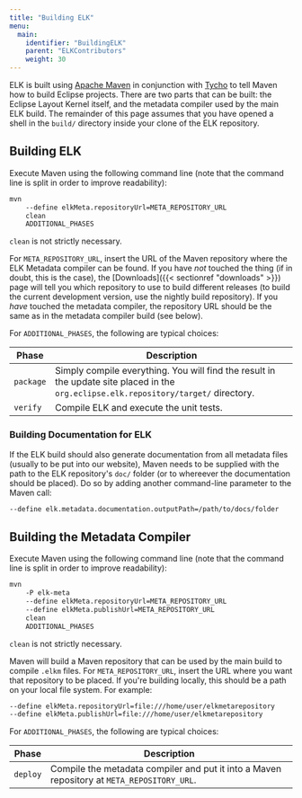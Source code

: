 ```yaml
---
title: "Building ELK"
menu:
  main:
    identifier: "BuildingELK"
    parent: "ELKContributors"
    weight: 30
---
```


ELK is built using [Apache Maven](https://maven.apache.org/) in conjunction with [Tycho](https://eclipse.org/tycho/) to tell Maven how to build Eclipse projects. There are two parts that can be built: the Eclipse Layout Kernel itself, and the metadata compiler used by the main ELK build. The remainder of this page assumes that you have opened a shell in the `build/` directory inside your clone of the ELK repository.


## Building ELK

Execute Maven using the following command line (note that the command line is split in order to improve readability):

```bash
mvn
    --define elkMeta.repositoryUrl=META_REPOSITORY_URL
    clean
    ADDITIONAL_PHASES
```

`clean` is not strictly necessary.

For `META_REPOSITORY_URL`, insert the URL of the Maven repository where the ELK Metadata compiler can be found. If you have _not_ touched the thing (if in doubt, this is the case), the [Downloads]({{< sectionref "downloads" >}}) page will tell you which repository to use to build different releases (to build the current development version, use the nightly build repository). If you _have_ touched the metadata compiler, the repository URL should be the same as in the metadata compiler build (see below).

For `ADDITIONAL_PHASES`, the following are typical choices:

Phase     | Description
-----     | -----------
`package` | Simply compile everything. You will find the result in the update site placed in the `org.eclipse.elk.repository/target/` directory.
`verify`  | Compile ELK and execute the unit tests.


### Building Documentation for ELK

If the ELK build should also generate documentation from all metadata files (usually to be put into our website), Maven needs to be supplied with the path to the ELK repository's `doc/` folder (or to whereever the documentation should be placed). Do so by adding another command-line parameter to the Maven call:

```bash
--define elk.metadata.documentation.outputPath=/path/to/docs/folder
```


## Building the Metadata Compiler

Execute Maven using the following command line (note that the command line is split in order to improve readability):

```bash
mvn
    -P elk-meta
    --define elkMeta.repositoryUrl=META_REPOSITORY_URL
    --define elkMeta.publishUrl=META_REPOSITORY_URL
    clean
    ADDITIONAL_PHASES
```

`clean` is not strictly necessary.

Maven will build a Maven repository that can be used by the main build to compile `.elkm` files. For `META_REPOSITORY_URL`, insert the URL where you want that repository to be placed. If you're building locally, this should be a path on your local file system. For example:

```bash
--define elkMeta.repositoryUrl=file:///home/user/elkmetarepository
--define elkMeta.publishUrl=file:///home/user/elkmetarepository
```

For `ADDITIONAL_PHASES`, the following are typical choices:

Phase     | Description
-----     | -----------
`deploy`  | Compile the metadata compiler and put it into a Maven repository at `META_REPOSITORY_URL`.
